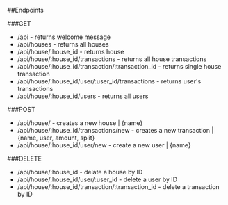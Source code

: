##Endpoints

###GET
- /api - returns welcome message 
- /api/houses - returns all houses 
- /api/house/:house_id - returns house
- /api/house/:house_id/transactions - returns all house transactions
- /api/house/:house_id/transaction/:transaction_id - returns single house transaction
- /api/house/:house_id/user/:user_id/transactions - returns user's transactions
- /api/house/:house_id/users - returns all users

###POST
- /api/house/ - creates a new house | {name}
- /api/house/:house_id/transactions/new - creates a new transaction | {name, user, amount, split}
- /api/house/:house_id/user/new - create a new user | {name}


###DELETE
- /api/house/:house_id - delate a house by ID
- /api/house/:house_id/user/:user_id - delete a user by ID
- /api/house/:house_id/transaction/:transaction_id - delete a transaction by ID
